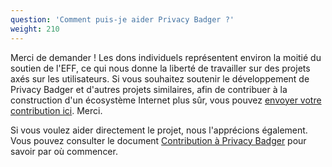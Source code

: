 ```yaml
---
question: 'Comment puis-je aider Privacy Badger ?'
weight: 210
---
```


Merci de demander ! Les dons individuels représentent environ la moitié du soutien de l'EFF, ce qui nous donne la liberté de travailler sur des projets axés sur les utilisateurs. Si vous souhaitez soutenir le développement de Privacy Badger et d'autres projets similaires, afin de contribuer à la construction d'un écosystème Internet plus sûr, vous pouvez [envoyer votre contribution ici](https://supporters.eff.org/donate/support-privacy-badger). Merci.

Si vous voulez aider directement le projet, nous l'apprécions également. Vous pouvez consulter le document [Contribution à Privacy Badger](https://github.com/EFForg/privacybadger/blob/master/CONTRIBUTING.md) pour savoir par où commencer.
